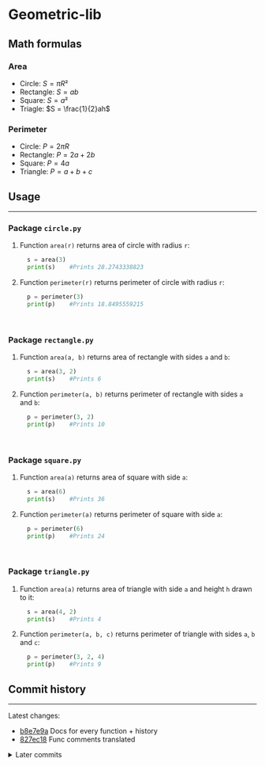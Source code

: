 # Geometric-lib

## Math formulas

### Area

- Circle: $S = πR²$
- Rectangle: $S = ab$
- Square: $S = a²$
- Triagle: $S = \frac{1}{2}ah$

### Perimeter

- Circle: $P = 2πR$
- Rectangle: $P = 2a + 2b$
- Square: $P = 4a$
- Triangle: $P = a + b + c$

## Usage

-----

### Package `circle.py`

1. Function `area(r)` returns area of circle with radius `r`:

    ```python
      s = area(3)
      print(s)    #Prints 28.2743338823
    ```

2. Function `perimeter(r)` returns perimeter of circle with radius `r`:

    ```python
      p = perimeter(3)
      print(p)    #Prints 18.8495559215
    ```

&nbsp;

### Package `rectangle.py`

1. Function `area(a, b)` returns area of rectangle with sides `a` and `b`:

    ```python
      s = area(3, 2)
      print(s)    #Prints 6
    ```

2. Function `perimeter(a, b)` returns perimeter of rectangle with sides `a` and `b`:

    ```python
      p = perimeter(3, 2)
      print(p)    #Prints 10
    ```

&nbsp;

### Package `square.py`

1. Function `area(a)` returns area of square with side `a`:

    ```python
      s = area(6)
      print(s)    #Prints 36
    ```

2. Function `perimeter(a)` returns perimeter of square with side `a`:

    ```python
      p = perimeter(6)
      print(p)    #Prints 24
    ```

&nbsp;

### Package `triangle.py`

1. Function `area(a)` returns area of triangle with side `a` and height `h` drawn to it:

    ```python
      s = area(4, 2)
      print(s)    #Prints 4
    ```

2. Function `perimeter(a, b, c)` returns perimeter of triangle with sides `a`, `b` and `c`:

    ```python
      p = perimeter(3, 2, 4)
      print(p)    #Prints 9
    ```

## Commit history

-----

Latest changes:

- [b8e7e9a](https://github.com/ITheLestI/geometric_lib/commit/b8e7e9a5add079e2d01e1890c79c8cfcccd19e05) Docs for every function + history
- [827ec18](https://github.com/ITheLestI/geometric_lib/commit/827ec18f59c992b5471f08f76b8cc2473639f27b) Func comments translated


<details>
<summary>Later commits</summary>

- [3c9df29](https://github.com/ITheLestI/geometric_lib/commit/3c9df2992f90759d8731d078db1bcfb074fc1d54) Func comments added
- [e6b71ab](https://github.com/ITheLestI/geometric_lib/commit/e6b71ab3f3530f7ff3d5e3fbf2ff4c0959798081) Fixed rectangle.py, added triangle.py
- [588a982](https://github.com/ITheLestI/geometric_lib/commit/588a982e49730c1ad1c42dd43dbdb0e8ebab7b98) Added rectangle.py
- [d078c8d](https://github.com/ITheLestI/geometric_lib/commit/d078c8d9ee6155f3cb0e577d28d337b791de28e2) L-03: Docs added
- [8ba9aeb](https://github.com/ITheLestI/geometric_lib/commit/8ba9aeb3cea847b63a91ac378a2a6db758682460) L-03: Circle and square added

</details>

